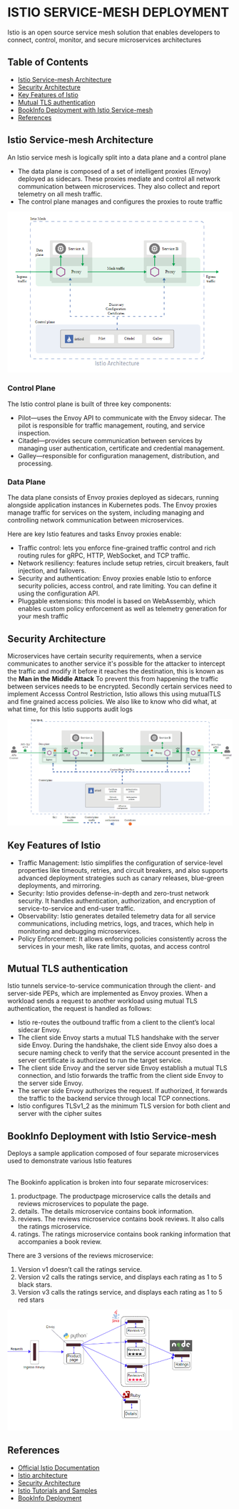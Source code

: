 # ISTIO SERVICE-MESH DEPLOYMENT
Istio is an open source service mesh solution that enables developers to connect, control, monitor, and secure microservices architectures

## Table of Contents
- [Istio Service-mesh Architecture](#istio-service-mesh-architecture)
- [Security Architecture](#security-architecture)
- [Key Features of Istio](#key-features-of-istio)
- [Mutual TLS authentication](#mutual-tls-authentication)
- [BookInfo Deployment with Istio Service-mesh](#bookinfo-deployment-with-istio-service-mesh)
- [References](#references)

## Istio Service-mesh Architecture
An Istio service mesh is logically split into a data plane and a control plane

- The data plane is composed of a set of intelligent proxies (Envoy) deployed as sidecars. These proxies mediate and control all network communication between microservices. They also collect and report telemetry on all mesh traffic.
- The control plane manages and configures the proxies to route traffic

![IstioServicemeshArchitecture](servicemeshdiagrams/IstioServicemeshArchitecture.png)

### Control Plane
The Istio control plane is built of three key components:

- Pilot—uses the Envoy API to communicate with the Envoy sidecar. The pilot is responsible for traffic management, routing, and service inspection.
- Citadel—provides secure communication between services by managing user authentication, certificate and credential management.
- Galley—responsible for configuration management, distribution, and processing.

### Data Plane
The data plane consists of Envoy proxies deployed as sidecars, running alongside application instances in Kubernetes pods. The Envoy proxies manage traffic for services on the system, including managing and controlling network communication between microservices.

Here are key Istio features and tasks Envoy proxies enable:

- Traffic control: lets you enforce fine-grained traffic control and rich routing rules for gRPC, HTTP, WebSocket, and TCP traffic.
- Network resiliency: features include setup retries, circuit breakers, fault injection, and failovers.
- Security and authentication: Envoy proxies enable Istio to enforce security policies, access control, and rate limiting. You can define it using the configuration API.
- Pluggable extensions: this model is based on WebAssembly, which enables custom policy enforcement as well as telemetry generation for your mesh traffic

## Security Architecture
Microservices have certain security requirements, when a service communicates to another service it's possible for the attacker to intercept the traffic and modify it before it reaches the destination, this is known as the **Man in the Middle Attack** 
To prevent this from happening the traffic between services needs to be encrypted.
Secondly certain services need to implement Accesss Control Restriction, Istio allows this using mutualTLS and fine grained access policies. 
We also like to know who did what, at what time, for this Istio supports audit logs

![IstioServicemeshArchitecture](servicemeshdiagrams/IstioServicemeshSecurityArchitecture.png)

## Key Features of Istio
- Traffic Management: Istio simplifies the configuration of service-level properties like timeouts, retries, and circuit breakers, and also supports advanced deployment strategies such as canary releases, blue-green deployments, and mirroring.
- Security: Istio provides defense-in-depth and zero-trust network security. It handles authentication, authorization, and encryption of service-to-service and end-user traffic.
- Observability: Istio generates detailed telemetry data for all service communications, including metrics, logs, and traces, which help in monitoring and debugging microservices.
- Policy Enforcement: It allows enforcing policies consistently across the services in your mesh, like rate limits, quotas, and access control

## Mutual TLS authentication
Istio tunnels service-to-service communication through the client- and server-side PEPs, which are implemented as Envoy proxies. When a workload sends a request to another workload using mutual TLS authentication, the request is handled as follows:

- Istio re-routes the outbound traffic from a client to the client’s local sidecar Envoy.
- The client side Envoy starts a mutual TLS handshake with the server side Envoy. During the handshake, the client side Envoy also does a secure naming check to verify that the service account presented in the server certificate is authorized to run the target service.
- The client side Envoy and the server side Envoy establish a mutual TLS connection, and Istio forwards the traffic from the client side Envoy to the server side Envoy.
- The server side Envoy authorizes the request. If authorized, it forwards the traffic to the backend service through local TCP connections.
- Istio configures TLSv1_2 as the minimum TLS version for both client and server with the cipher suites

## BookInfo Deployment with Istio Service-mesh
Deploys a sample application composed of four separate microservices used to demonstrate various Istio features<br><br>

The Bookinfo application is broken into four separate microservices:
1. productpage. The productpage microservice calls the details and reviews microservices to populate the page.
2. details. The details microservice contains book information.
3. reviews. The reviews microservice contains book reviews. It also calls the ratings microservice.
4. ratings. The ratings microservice contains book ranking information that accompanies a book review.

There are 3 versions of the reviews microservice:
1. Version v1 doesn’t call the ratings service.
2. Version v2 calls the ratings service, and displays each rating as 1 to 5 black stars.
3. Version v3 calls the ratings service, and displays each rating as 1 to 5 red stars

![servicemeshbookinfo](servicemeshdiagrams/servicemeshbookinfo.png)

## References
- [Official Istio Documentation](https://istio.io/latest/docs/)
- [Istio architecture](https://www.solo.io/topics/istio/istio-architecture/)
- [Security Architecture](https://istio.io/latest/docs/concepts/security/)
- [Istio Tutorials and Samples](https://www.solo.io/topics/istio/istio-tutorial/)
- [BookInfo Deployment](https://istio.io/latest/docs/examples/bookinfo/)